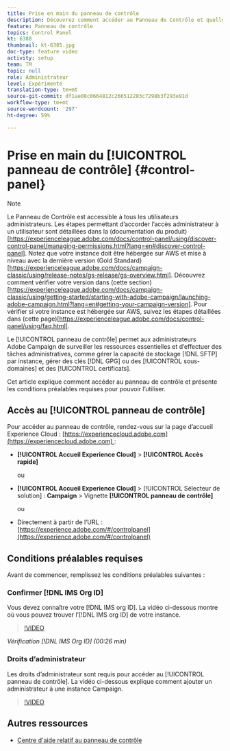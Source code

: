 ```yaml
---
title: Prise en main du panneau de contrôle
description: Découvrez comment accéder au Panneau de Contrôle et quelles sont les conditions préalables pour pouvoir travailler avec le panneau de contrôle.
feature: Panneau de contrôle
topics: Control Panel
kt: 6388
thumbnail: kt-6385.jpg
doc-type: feature video
activity: setup
team: TM
topic: null
role: Administrateur
level: Expérimenté
translation-type: tm+mt
source-git-commit: df1ae08c0664812c266512283c7298b3f293e91d
workflow-type: tm+mt
source-wordcount: '297'
ht-degree: 59%

---
```



# Prise en main du [!UICONTROL panneau de contrôle] {#control-panel}

>[!NOTE]
>
>Le Panneau de Contrôle est accessible à tous les utilisateurs administrateurs. Les étapes permettant d’accorder l’accès administrateur à un utilisateur sont détaillées dans la (documentation du produit)[https://experienceleague.adobe.com/docs/control-panel/using/discover-control-panel/managing-permissions.html?lang=en#discover-control-panel].
Notez que votre instance doit être hébergée sur AWS et mise à niveau avec la dernière version (Gold Standard)[https://experienceleague.adobe.com/docs/campaign-classic/using/release-notes/gs-release/gs-overview.html]. Découvrez comment vérifier votre version dans (cette section)[https://experienceleague.adobe.com/docs/campaign-classic/using/getting-started/starting-with-adobe-campaign/launching-adobe-campaign.html?lang=en#getting-your-campaign-version]. Pour vérifier si votre instance est hébergée sur AWS, suivez les étapes détaillées dans (cette page)[https://experienceleague.adobe.com/docs/control-panel/using/faq.html].

Le [!UICONTROL panneau de contrôle] permet aux administrateurs Adobe Campaign de surveiller les ressources essentielles et d’effectuer des tâches administratives, comme gérer la capacité de stockage [!DNL SFTP] par instance, gérer des clés [!DNL GPG] ou des [!UICONTROL sous-domaines] et des [!UICONTROL certificats].

Cet article explique comment accéder au panneau de contrôle et présente les conditions préalables requises pour pouvoir l’utiliser.

## Accès au [!UICONTROL panneau de contrôle]

Pour accéder au panneau de contrôle, rendez-vous sur la page d’accueil Experience Cloud : [https://experiencecloud.adobe.com](https://experiencecloud.adobe.com) :

* **[!UICONTROL Accueil Experience Cloud]** > **[!UICONTROL Accès rapide]**

   ou
* **[!UICONTROL Accueil Experience Cloud]** > [!UICONTROL Sélecteur de solution] : **Campaign** > Vignette **[!UICONTROL panneau de contrôle]**

   ou

* Directement à partir de l’URL : [https://experience.adobe.com/#/controlpanel](https://experience.adobe.com/#/controlpanel)

## Conditions préalables requises

Avant de commencer, remplissez les conditions préalables suivantes :

### Confirmer [!DNL IMS Org ID]

Vous devez connaître votre [!DNL IMS org ID]. La vidéo ci-dessous montre où vous pouvez trouver l’[!DNL IMS org ID] de votre instance.

>[!VIDEO](https://video.tv.adobe.com/v/27183?quality=12)

*Vérification [!DNL IMS Org ID] (00:26 min)*

### Droits d’administrateur

Les droits d’administrateur sont requis pour accéder au [!UICONTROL panneau de contrôle].
La vidéo ci-dessous explique comment ajouter un administrateur à une instance Campaign.

>[!VIDEO](https://video.tv.adobe.com/v/27147?quality=12)

## Autres ressources

* [Centre d&#39;aide relatif au panneau de contrôle](https://docs.adobe.com/content/help/fr-FR/control-panel/using/control-panel-home.html)

